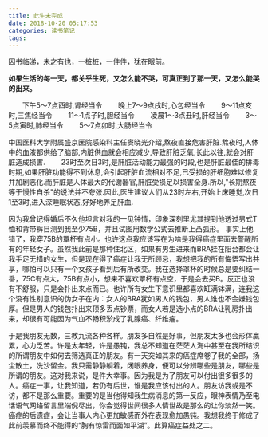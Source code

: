 ```yaml
---
title: 此生未完成
date: 2018-10-20 05:17:53
categories: 读书笔记
tags:
---
```


因书临涕，未之有也，一桩桩，一件件，犹在眼前。

**如果生活的每一天，都关乎生死，又怎么能不哭，可真正到了那一天，又怎么能哭的出来。**

　　下午5～7点酉时,肾经当令
　　晚上7～9点戌时,心包经当令
　　9～11点亥时,三焦经当令
　　11～1点子时,胆经当令
　　凌晨1～3点丑时,肝经当令
　　3～5点寅时,肺经当令
　　5～7点卯时,大肠经当令

中国医科大学附属盛京医院感染科主任窦晓光介绍,熬夜直接危害肝脏.熬夜时,人体中的血液都供给了脑部,内脏供血就会相应减少,导致肝脏乏氧,长此以往,就会对肝脏造成损害.
　　23时至次日3时,是肝脏活动能力最强的时段,也是肝脏最佳的排毒时期,如果肝脏功能得不到休息,会引起肝脏血流相对不足,已受损的肝细胞难以修复并加剧恶化.而肝脏是人体最大的代谢器官,肝脏受损足以损害全身.所以,"长期熬夜等于慢性自杀"的说法并不夸张.因此,医生建议人们从23时左右,开始上床睡觉,次日1至3时,进入深睡眠状态,好好地养足肝血.

因为我曾记得婚后不久他坦言对我的一见钟情，印象深刻里尤其提到他透过男式T恤和背带裤目测到我至少75B，并且试图用数学公式去推断上凸弧形。
事实上他错了，我穿75B的罩杯有点小。也许这点我应该写在为啥是我得癌症里面去警醒所有的年轻女子。虽然我此前是那种住北区，如果有男生进来而BRA挂在阳台都会让我手足无措的女生，但是现在得了癌症让我无所顾忌，我想把我的所有悔悟写出共享，哪怕可以只有一个女孩子看到后有所改变。我在选择罩杯的时候总是要纠结一番，75C有点大，75B有点小，想来不喜欢罩杯有点空，于是会去买B。反正也没有不舒服，只是会扑出来点而已。也许所有女生下意识里都喜欢缸满钵满，连我这个没有性别意识的伪女子在内：女人的BRA犹如男人的钱包，男人谁也不会嫌钱包厚。但是男人的钱包扑出来顶多丢点钞票，而女人若是选小点的BRA让乳房扑出来，却很有可能因为气血不畅积淤成了乳腺癌、纤维瘤。

于是我朋友无数，三教九流各种各样。朋友多自然是好事，但朋友太多也会形体赢累，心力乏苦。许是太年轻，许是愚钝，我总不知道在茫茫人海中甚至在我所结识的所谓朋友中如何去筛选真正的朋友。有一天突如其来的癌症席卷了我的全部，扬尘散土，洗沙留金。我只需静静躺着，闭眼养身，便可以分辨哪些是朋友，哪些是所谓的朋友。这对我来说，是件大幸事。因为我是为了朋友可以付出很多很多的人。癌症一事，让我知道，若仍有后世，谁是我应该付出的人。朋友访我或是不访，都不是那么重要。重要的是当他得知我生病消息的第一反应，眼神表情乃至电话语气网络留言里端倪尽出，你会觉得世间很多人情世故是那么的让你淡然一笑。癌症的后遗症，会让当事人内心更加敏感而外在表现愈加愚钝。我想我终于修成了此前羡慕而终不能得的“胸有惊雷而面如平湖”。此算癌症益处之二。

